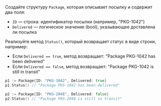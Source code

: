 Создайте структуру `Package`, которая описывает посылку и содержит два поля:

- `ID` — строка: идентификатор посылки (например, "PKG-1042")
- `Delivered` — логическое значение (bool), указывающее доставлена ли посылка

Реализуйте метод `Status()`, который возвращает статус в виде строки, например:

- Если `Delivered == true`, метод возвращает: "Package PKG-1042 has been delivered"
- Если `Delivered == false`, метод возвращает: "Package PKG-1042 is still in transit"

```go
p1 := Package{ID: "PKG-1042", Delivered: true}
p1.Status() // "Package PKG-1042 has been delivered"

p2 := Package{ID: "PKG-2048", Delivered: false}
p2.Status() // "Package PKG-2048 is still in transit"
```
